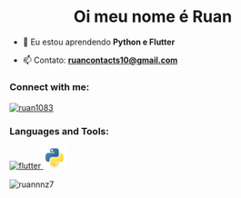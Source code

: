<h1 align="center">Oi meu nome é Ruan</h1>


- 🌱 Eu estou aprendendo  **Python e Flutter**

- 📫 Contato: **ruancontacts10@gmail.com**

<h3 align="left">Connect with me:</h3>
<p align="left">
<a href="https://linkedin.com/in/ruan1083" target="blank"><img align="center" src="https://raw.githubusercontent.com/rahuldkjain/github-profile-readme-generator/master/src/images/icons/Social/linked-in-alt.svg" alt="ruan1083" height="30" width="40" /></a>
</p>

<h3 align="left">Languages and Tools:</h3>
<p align="left"> <a href="https://flutter.dev" target="_blank" rel="noreferrer"> <img src="https://www.vectorlogo.zone/logos/flutterio/flutterio-icon.svg" alt="flutter" width="40" height="40"/> </a> <a href="https://www.python.org" target="_blank" rel="noreferrer"> <img src="https://raw.githubusercontent.com/devicons/devicon/master/icons/python/python-original.svg" alt="python" width="40" height="40"/> </a> </p>

<p><img align="center" src="https://github-readme-streak-stats.herokuapp.com/?user=ruannnz7&" alt="ruannnz7" /></p>
